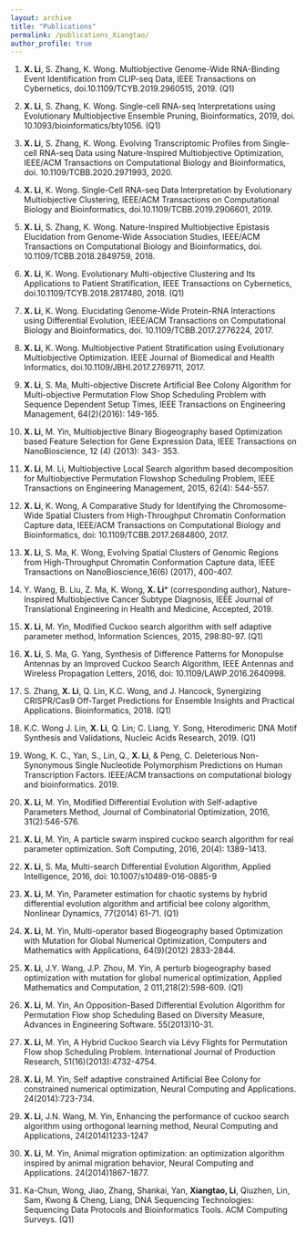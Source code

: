 ```yaml
---
layout: archive
title: "Publications"
permalink: /publications_Xiangtao/ 
author_profile: true
---
```






1. **X. Li**, S. Zhang, K. Wong. Multiobjective Genome-Wide RNA-Binding Event Identification from CLIP-seq Data, IEEE Transactions on Cybernetics, doi.10.1109/TCYB.2019.2960515, 2019. (Q1)

2. **X. Li**, S. Zhang, K. Wong. Single-cell RNA-seq Interpretations using Evolutionary Multiobjective Ensemble Pruning, Bioinformatics, 2019, doi. 10.1093/bioinformatics/bty1056. (Q1)

3. **X. Li**, S. Zhang, K. Wong. Evolving Transcriptomic Profiles from Single-cell RNA-seq Data using Nature-Inspired Multiobjective Optimization, IEEE/ACM Transactions on Computational Biology and Bioinformatics, doi. 10.1109/TCBB.2020.2971993, 2020.

4. **X. Li**, K. Wong. Single-Cell RNA-seq Data Interpretation by Evolutionary Multiobjective Clustering, IEEE/ACM Transactions on Computational Biology and Bioinformatics, doi.10.1109/TCBB.2019.2906601, 2019.

5. **X. Li**, S. Zhang, K. Wong. Nature-Inspired Multiobjective Epistasis Elucidation from Genome-Wide Association Studies, IEEE/ACM Transactions on Computational Biology and Bioinformatics, doi. 10.1109/TCBB.2018.2849759, 2018.

6. **X. Li**, K. Wong. Evolutionary Multi-objective Clustering and Its Applications to Patient Stratification, IEEE Transactions on Cybernetics, doi.10.1109/TCYB.2018.2817480, 2018. (Q1)

7. **X. Li**, K. Wong. Elucidating Genome-Wide Protein-RNA Interactions using Differential Evolution, IEEE/ACM Transactions on Computational Biology and Bioinformatics, doi. 10.1109/TCBB.2017.2776224, 2017.

8. **X. Li**, K. Wong. Multiobjective Patient Stratification using Evolutionary Multiobjective Optimization. IEEE Journal of Biomedical and Health Informatics, doi.10.1109/JBHI.2017.2769711, 2017.

9. **X. Li**, S. Ma, Multi-objective Discrete Artificial Bee Colony Algorithm for Multi-objective Permutation Flow Shop Scheduling Problem with Sequence Dependent Setup Times, IEEE Transactions on Engineering Management, 64(2)(2016): 149-165.

10. **X. Li**, M. Yin, Multiobjective Binary Biogeography based Optimization based Feature Selection for Gene Expression Data, IEEE Transactions on NanoBioscience, 12 (4) (2013): 343- 353.

11. **X. Li**, M. Li, Multiobjective Local Search algorithm based decomposition for Multiobjective Permutation Flowshop Scheduling Problem, IEEE Transactions on Engineering Management, 2015, 62(4): 544-557.

12. **X. Li**, K. Wong, A Comparative Study for Identifying the Chromosome-Wide Spatial Clusters from High-Throughput Chromatin Conformation Capture data, IEEE/ACM Transactions on Computational Biology and Bioinformatics, doi: 10.1109/TCBB.2017.2684800, 2017.

13. **X. Li**, S. Ma, K. Wong, Evolving Spatial Clusters of Genomic Regions from High-Throughput Chromatin Conformation Capture data, IEEE Transactions on NanoBioscience,16(6) (2017), 400-407.

14. Y. Wang, B. Liu, Z. Ma, K. Wong, **X. Li*** (corresponding author), Nature-Inspired Multiobjective Cancer Subtype Diagnosis, IEEE Journal of Translational Engineering in Health and Medicine, Accepted, 2019.

15. **X. Li**, M. Yin, Modified Cuckoo search algorithm with self adaptive parameter method, Information Sciences, 2015, 298:80-97. (Q1)

16. **X. Li**, S. Ma, G. Yang, Synthesis of Difference Patterns for Monopulse Antennas by an Improved Cuckoo Search Algorithm, IEEE Antennas and Wireless Propagation Letters, 2016, doi: 10.1109/LAWP.2016.2640998.

17. S. Zhang, **X. Li**, Q. Lin, K.C. Wong, and J. Hancock, Synergizing CRISPR/Cas9 Off-Target Predictions for Ensemble Insights and Practical Applications. Bioinformatics, 2018. (Q1)

18. K.C. Wong J. Lin, **X. Li**, Q. Lin; C. Liang, Y. Song, Hterodimeric DNA Motif Synthesis and Validations, Nucleic Acids Research, 2019. (Q1)

19. Wong, K. C., Yan, S., Lin, Q., **X. Li**, & Peng, C. Deleterious Non-Synonymous Single Nucleotide Polymorphism Predictions on Human Transcription Factors. IEEE/ACM transactions on computational biology and bioinformatics. 2019.

20. **X. Li**, M. Yin, Modified Differential Evolution with Self-adaptive Parameters Method, Journal of Combinatorial Optimization, 2016, 31(2):546-576.

21. **X. Li**, M. Yin, A particle swarm inspired cuckoo search algorithm for real parameter optimization. Soft Computing, 2016, 20(4): 1389-1413.

22. **X. Li**, S. Ma, Multi-search Differential Evolution Algorithm, Applied Intelligence, 2016, doi: 10.1007/s10489-016-0885-9

23. **X. Li**, M. Yin, Parameter estimation for chaotic systems by hybrid differential evolution algorithm and artificial bee colony algorithm, Nonlinear Dynamics, 77(2014) 61-71. (Q1)

24. **X. Li**, M. Yin, Multi-operator based Biogeography based Optimization with Mutation for Global Numerical Optimization, Computers and Mathematics with Applications, 64(9)(2012) 2833-2844.

25. **X. Li**, J.Y. Wang, J.P. Zhou, M. Yin, A perturb biogeography based optimization with mutation for global numerical optimization, Applied Mathematics and Computation, 2 011,218(2):598-609. (Q1)

25. **X. Li**, M. Yin, An Opposition-Based Differential Evolution Algorithm for Permutation Flow shop Scheduling Based on Diversity Measure, Advances in Engineering Software. 55(2013)10-31.

26. **X. Li**, M. Yin, A Hybrid Cuckoo Search via Lévy Flights for Permutation Flow shop Scheduling Problem. International Journal of Production Research, 51(16)(2013):4732-4754.

27. **X. Li**, M. Yin, Self adaptive constrained Artificial Bee Colony for constrained numerical optimization, Neural Computing and Applications. 24(2014):723-734.

28. **X. Li**, J.N. Wang, M. Yin, Enhancing the performance of cuckoo search algorithm using orthogonal learning method, Neural Computing and Applications, 24(2014)1233-1247

29. **X. Li**, M. Yin, Animal migration optimization: an optimization algorithm inspired by animal migration behavior, Neural Computing and Applications. 24(2014)1867-1877.

30. Ka-Chun, Wong, Jiao, Zhang, Shankai, Yan, **Xiangtao, Li**, Qiuzhen, Lin, Sam, Kwong & Cheng, Liang, DNA Sequencing Technologies: Sequencing Data Protocols and Bioinformatics Tools. ACM Computing Surveys. (Q1)
